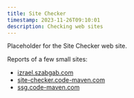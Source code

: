 ```yaml
---
title: Site Checker
timestamp: 2023-11-26T09:10:01
description: Checking web sites
---
```


Placeholder for the Site Checker web site.

Reports of a few small sites:

* [izrael.szabgab.com](/izrael.szabgab.com.html)
* [site-checker.code-maven.com](/site-checker.code-maven.com.html)
* [ssg.code-maven.com](/ssg.code-maven.com.html)

